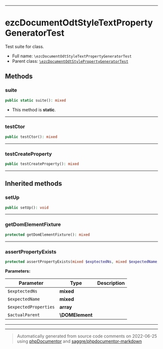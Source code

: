 ***

# ezcDocumentOdtStyleTextPropertyGeneratorTest

Test suite for class.



* Full name: `\ezcDocumentOdtStyleTextPropertyGeneratorTest`
* Parent class: [`\ezcDocumentOdtStylePropertyGeneratorTest`](./ezcDocumentOdtStylePropertyGeneratorTest.md)




## Methods


### suite



```php
public static suite(): mixed
```



* This method is **static**.







***

### testCtor



```php
public testCtor(): mixed
```











***

### testCreateProperty



```php
public testCreateProperty(): mixed
```











***


## Inherited methods


### setUp



```php
public setUp(): void
```











***

### getDomElementFixture



```php
protected getDomElementFixture(): mixed
```











***

### assertPropertyExists



```php
protected assertPropertyExists(mixed $exptectedNs, mixed $expectedName, array $expectedProperties, \DOMElement $actualParent): mixed
```








**Parameters:**

| Parameter | Type | Description |
|-----------|------|-------------|
| `$exptectedNs` | **mixed** |  |
| `$expectedName` | **mixed** |  |
| `$expectedProperties` | **array** |  |
| `$actualParent` | **\DOMElement** |  |




***


***
> Automatically generated from source code comments on 2022-06-25 using [phpDocumentor](http://www.phpdoc.org/) and [saggre/phpdocumentor-markdown](https://github.com/Saggre/phpDocumentor-markdown)
